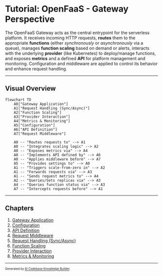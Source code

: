# Tutorial: OpenFaaS - Gateway Perspective

The OpenFaaS Gateway acts as the central entrypoint for the serverless platform.
It receives incoming HTTP requests, **routes** them to the appropriate **functions** (either *synchronously* or *asynchronously* via a queue), manages **function scaling** based on demand or alerts, interacts with the underlying **provider** (like Kubernetes) to deploy/manage functions, and exposes **metrics** and a defined **API** for platform management and monitoring. Configuration and middleware are applied to control its behavior and enhance request handling.

---

## Visual Overview

```mermaid
flowchart TD
    A0["Gateway Application"]
    A1["Request Handling (Sync/Async)"]
    A2["Function Scaling"]
    A3["Provider Interaction"]
    A4["Metrics & Monitoring"]
    A5["Configuration"]
    A6["API Definition"]
    A7["Request Middleware"]
    
    A0 -- "Routes requests to" --> A1
    A0 -- "Integrates scaling logic" --> A2
    A0 -- "Exposes metrics via" --> A4
    A0 -- "Implements API defined by" --> A6
    A0 -- "Applies middleware before" --> A7
    A5 -- "Provides settings to" --> A0
    A1 -- "Triggers scale-from-zero in" --> A2
    A1 -- "Forwards requests via" --> A3
    A1 -- "Sends request metrics to" --> A4
    A2 -- "Queries/Sets replicas via" --> A3
    A4 -- "Queries function status via" --> A3
    A7 -- "Intercepts requests before" --> A1
```

---

## Chapters

1. [Gateway Application](01_gateway_application_.md)
2. [Configuration](02_configuration_.md)
3. [API Definition](03_api_definition_.md)
4. [Request Middleware](04_request_middleware_.md)
5. [Request Handling (Sync/Async)](05_request_handling__sync_async__.md)
6. [Function Scaling](06_function_scaling_.md)
7. [Provider Interaction](07_provider_interaction_.md)
8. [Metrics & Monitoring](08_metrics___monitoring_.md)

---

<sub><sup>Generated by [AI Codebase Knowledge Builder](https://github.com/The-Pocket/Tutorial-Codebase-Knowledge).</sup></sub>
